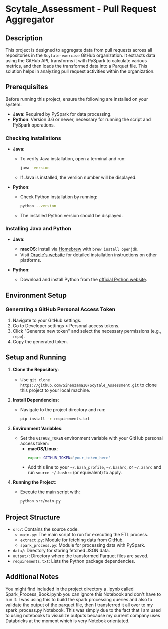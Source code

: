 # Scytale_Assessment - Pull Request Aggregator

## Description

This project is designed to aggregate data from pull requests across all repositories in the `Scytale-exercise` GitHub organization. It extracts data using the GitHub API, transforms it with PySpark to calculate various metrics, and then loads the transformed data into a Parquet file. This solution helps in analyzing pull request activities within the organization.

## Prerequisites

Before running this project, ensure the following are installed on your system:

- **Java**: Required by PySpark for data processing.
- **Python**: Version 3.6 or newer, necessary for running the script and PySpark operations.

### Checking Installations

- **Java**:
  - To verify Java installation, open a terminal and run:
    ```bash
    java -version
    ```
  - If Java is installed, the version number will be displayed.

- **Python**:
  - Check Python installation by running:
    ```bash
    python --version
    ```
  - The installed Python version should be displayed.

### Installing Java and Python

- **Java**:
  - **macOS**: Install via [Homebrew](https://brew.sh/) with `brew install openjdk`.
  - Visit [Oracle's website](https://www.java.com/en/download/) for detailed installation instructions on other platforms.

- **Python**:
  - Download and install Python from the [official Python website](https://www.python.org/downloads/).

## Environment Setup

### Generating a GitHub Personal Access Token

1. Navigate to your GitHub settings.
2. Go to Developer settings > Personal access tokens.
3. Click "Generate new token" and select the necessary permissions (e.g., `repo`).
4. Copy the generated token.

## Setup and Running

1. **Clone the Repository**:
   - Use `git clone https://github.com/Sinenzama10/Scytale_Assessment.git` to clone this project to your local machine.

2. **Install Dependencies**:
   - Navigate to the project directory and run:
     ```bash
     pip install -r requirements.txt
     ```

3. **Environment Variables**:
   - Set the `GITHUB_TOKEN` environment variable with your GitHub personal access token:
     - **macOS/Linux**:
       ```bash
       export GITHUB_TOKEN='your_token_here'
       ```
     - Add this line to your `~/.bash_profile`, `~/.bashrc`, or `~/.zshrc` and run `source ~/.bashrc` (or equivalent) to apply.

4. **Running the Project**:
   - Execute the main script with:
     ```bash
     python src/main.py
     ```

## Project Structure

- `src/`: Contains the source code.
  - `main.py`: The main script to run for executing the ETL process.
  - `extract.py`: Module for fetching data from GitHub.
  - `spark_process.py`: Module for processing data with PySpark.
- `data/`: Directory for storing fetched JSON data.
- `output/`: Directory where the transformed Parquet files are saved.
- `requirements.txt`: Lists the Python package dependencies.

## Additional Notes
You might find included in the project directory a .ipynb called Spark_Process_Book.ipynb you can ignore this Notebook and don't have to run it. I was using this to build the spark processing queries and also to validate the output of the parquet file, then I transferred it all over to my spark_process.py Notebook. This was simply due to the fact that I am used to using notebooks to visualize outputs because my current company uses Databricks at the moment which is very Notebok orientated.
